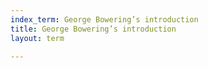 ```yaml
---
index_term: George Bowering’s introduction
title: George Bowering’s introduction
layout: term

---
```

